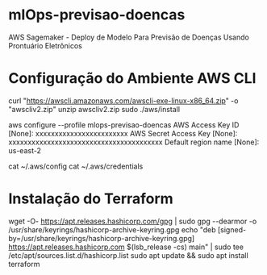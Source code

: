 # mlOps-previsao-doencas
AWS Sagemaker - Deploy de Modelo Para Previsão de Doenças Usando Prontuário Eletrônicos

# Configuração do Ambiente AWS CLI
curl "https://awscli.amazonaws.com/awscli-exe-linux-x86_64.zip" -o "awscliv2.zip"
unzip awscliv2.zip
sudo ./aws/install

aws configure --profile mlops-previsao-doencas 
AWS Access Key ID [None]: xxxxxxxxxxxxxxxxxxxxxxxx
AWS Secret Access Key [None]: xxxxxxxxxxxxxxxxxxxxxxxxxxxxxxxxxxxxxxxx
Default region name [None]: us-east-2

cat ~/.aws/config
cat ~/.aws/credentials 


# Instalação do Terraform
wget -O- https://apt.releases.hashicorp.com/gpg | sudo gpg --dearmor -o /usr/share/keyrings/hashicorp-archive-keyring.gpg
echo "deb [signed-by=/usr/share/keyrings/hashicorp-archive-keyring.gpg] https://apt.releases.hashicorp.com $(lsb_release -cs) main" | sudo tee /etc/apt/sources.list.d/hashicorp.list
sudo apt update && sudo apt install terraform


